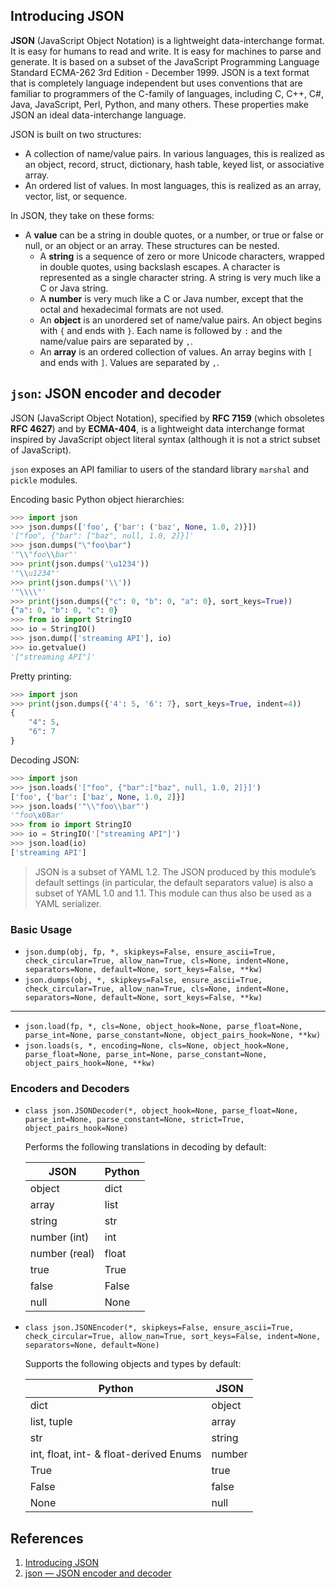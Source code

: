 ## Introducing JSON

**JSON** (JavaScript Object Notation) is a lightweight data-interchange format. It is easy for humans to read and write. It is easy for machines to parse and generate. It is based on a subset of the JavaScript Programming Language Standard ECMA-262 3rd Edition - December 1999. JSON is a text format that is completely language independent but uses conventions that are familiar to programmers of the C-family of languages, including C, C++, C#, Java, JavaScript, Perl, Python, and many others. These properties make JSON an ideal data-interchange language.

JSON is built on two structures:

- A collection of name/value pairs. In various languages, this is realized as an object, record, struct, dictionary, hash table, keyed list, or associative array.
- An ordered list of values. In most languages, this is realized as an array, vector, list, or sequence.

In JSON, they take on these forms:

- A **value** can be a string in double quotes, or a number, or true or false or null, or an object or an array. These structures can be nested.
    - A **string** is a sequence of zero or more Unicode characters, wrapped in double quotes, using backslash escapes. A character is represented as a single character string. A string is very much like a C or Java string.
    - A **number** is very much like a C or Java number, except that the octal and hexadecimal formats are not used.
    - An **object** is an unordered set of name/value pairs. An object begins with `{` and ends with `}`. Each name is followed by `:` and the name/value pairs are separated by `,`.
    - An **array** is an ordered collection of values. An array begins with `[` and ends with `]`. Values are separated by `,`.

## `json`: JSON encoder and decoder

JSON (JavaScript Object Notation), specified by **RFC 7159** (which obsoletes **RFC 4627**) and by **ECMA-404**, is a lightweight data interchange format inspired by JavaScript object literal syntax (although it is not a strict subset of JavaScript).

`json` exposes an API familiar to users of the standard library `marshal` and `pickle` modules.

Encoding basic Python object hierarchies:

```python
>>> import json
>>> json.dumps(['foo', {'bar': ('baz', None, 1.0, 2)}])
'["foo", {"bar": ["baz", null, 1.0, 2]}]'
>>> json.dumps("\"foo\bar")
'"\\"foo\\bar"'
>>> print(json.dumps('\u1234'))
'"\\u1234"'
>>> print(json.dumps('\\'))
'"\\\\"'
>>> print(json.dumps({"c": 0, "b": 0, "a": 0}, sort_keys=True))
{"a": 0, "b": 0, "c": 0}
>>> from io import StringIO
>>> io = StringIO()
>>> json.dump(['streaming API'], io)
>>> io.getvalue()
'["streaming API"]'
```

Pretty printing:

```python
>>> import json
>>> print(json.dumps({'4': 5, '6': 7}, sort_keys=True, indent=4))
{
    "4": 5,
    "6": 7
}
```

Decoding JSON:

```python
>>> import json
>>> json.loads('["foo", {"bar":["baz", null, 1.0, 2]}]')
['foo', {'bar': ['baz', None, 1.0, 2]}]
>>> json.loads('"\\"foo\\bar"')
'"foo\x08ar'
>>> from io import StringIO
>>> io = StringIO('["streaming API"]')
>>> json.load(io)
['streaming API']
```

> JSON is a subset of YAML 1.2. The JSON produced by this module’s default settings (in particular, the default separators value) is also a subset of YAML 1.0 and 1.1. This module can thus also be used as a YAML serializer.

### Basic Usage

- `json.dump(obj, fp, *, skipkeys=False, ensure_ascii=True, check_circular=True, allow_nan=True, cls=None, indent=None, separators=None, default=None, sort_keys=False, **kw)`
- `json.dumps(obj, *, skipkeys=False, ensure_ascii=True, check_circular=True, allow_nan=True, cls=None, indent=None, separators=None, default=None, sort_keys=False, **kw)`

---

- `json.load(fp, *, cls=None, object_hook=None, parse_float=None, parse_int=None, parse_constant=None, object_pairs_hook=None, **kw)`
- `json.loads(s, *, encoding=None, cls=None, object_hook=None, parse_float=None, parse_int=None, parse_constant=None, object_pairs_hook=None, **kw)`

### Encoders and Decoders

- `class json.JSONDecoder(*, object_hook=None, parse_float=None, parse_int=None, parse_constant=None, strict=True, object_pairs_hook=None)`

    Performs the following translations in decoding by default:

    | JSON | Python |
    | --- | --- |
    | object | dict |
    | array | list |
    | string | str |
    | number (int) | int |
    | number (real) | float |
    | true | True |
    | false | False |
    | null | None |

- `class json.JSONEncoder(*, skipkeys=False, ensure_ascii=True, check_circular=True, allow_nan=True, sort_keys=False, indent=None, separators=None, default=None)`

    Supports the following objects and types by default:

    | Python | JSON |
    | --- | --- |
    | dict | object |
    | list, tuple | array |
    | str | string |
    | int, float, int- & float-derived Enums | number |
    | True | true |
    | False | false |
    | None | null |

## References

1. [Introducing JSON](https://www.json.org/json-en.html)
2. [json — JSON encoder and decoder](https://docs.python.org/3.7/library/json.html)
